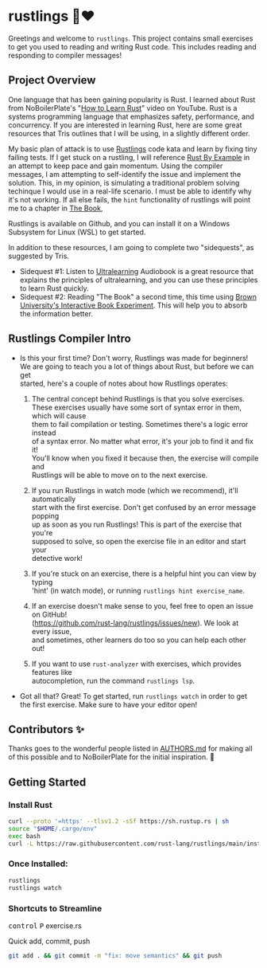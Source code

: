 # rustlings 🦀❤️

Greetings and welcome to `rustlings`. This project contains small exercises to get you used to reading and writing Rust code. This includes reading and responding to compiler messages!

## Project Overview

One language that has been gaining popularity is Rust. I learned about Rust from NoBoilerPlate's "[How to Learn Rust](https://www.youtube.com/watch?v=2hXNd6x9sZs&t=294s)" video on YouTube. Rust is a systems programming language that emphasizes safety, performance, and concurrency. If you are interested in learning Rust, here are some great resources that Tris outlines that I will be using, in a slightly different order. 

My basic plan of attack is to use [Rustlings](https://github.com/rust-lang/rustlings) code kata and learn by fixing tiny failing tests. If I get stuck on a rustling, I will reference [Rust By Example](https://doc.rust-lang.org/rust-by-example/) in an attempt to keep pace and gain momentum. Using the compiler messages, I am attempting to self-identify the issue and implement the solution. This, in my opinion, is simulating a traditional problem solving techinque I would use in a real-life scenario. I must be able to identify why it's not working. If all else fails, the `hint` functionality of rustlings will point me to a chapter in [The Book](https://doc.rust-lang.org/stable/book/),

Rustlings is available on Github, and you can install it on a Windows Subsystem for Linux (WSL) to get started.

In addition to these resources, I am going to complete two "sidequests", as suggested by Tris. 
- Sidequest #1: Listen to [Ultralearning](https://www.audible.com/pd/Ultralearning-Audiobook/0062945149?action_code=ASSGB149080119000H&share_location=pdp) Audiobook is a great resource that explains the principles of ultralearning, and you can use these principles to learn Rust quickly. 
- Sidequest #2: Reading "The Book" a second time, this time using [Brown University's Interactive Book Experiment](https://rust-book.cs.brown.edu/experiment-intro.html). This will help you to absorb the information better.

## Rustlings Compiler Intro

- Is this your first time? Don't worry, Rustlings was made for beginners! We are
  going to teach you a lot of things about Rust, but before we can get  
  started, here's a couple of notes about how Rustlings operates:  

  1. The central concept behind Rustlings is that you solve exercises. These
  exercises usually have some sort of syntax error in them, which will cause  
  them to fail compilation or testing. Sometimes there's a logic error instead  
  of a syntax error. No matter what error, it's your job to find it and fix it!  
  You'll know when you fixed it because then, the exercise will compile and  
  Rustlings will be able to move on to the next exercise.  

  2. If you run Rustlings in watch mode (which we recommend), it'll automatically  
  start with the first exercise. Don't get confused by an error message popping  
  up as soon as you run Rustlings! This is part of the exercise that you're  
  supposed to solve, so open the exercise file in an editor and start your  
  detective work!

  3. If you're stuck on an exercise, there is a helpful hint you can view by typing  
  'hint' (in watch mode), or running `rustlings hint exercise_name`.

  4. If an exercise doesn't make sense to you, feel free to open an issue on GitHub!  
  (https://github.com/rust-lang/rustlings/issues/new). We look at every issue,  
  and sometimes, other learners do too so you can help each other out!

  5. If you want to use `rust-analyzer` with exercises, which provides features like  
  autocompletion, run the command `rustlings lsp`.

- Got all that? Great! To get started, run `rustlings watch` in order to get the first
  exercise. Make sure to have your editor open!

## Contributors ✨

Thanks goes to the wonderful people listed in [AUTHORS.md](./AUTHORS.md) for making all of this possible and to NoBoilerPlate for the initial inspiration. 🎉

## Getting Started

### Install Rust

```bash
curl --proto '=https' --tlsv1.2 -sSf https://sh.rustup.rs | sh
source "$HOME/.cargo/env"
exec bash
curl -L https://raw.githubusercontent.com/rust-lang/rustlings/main/install.sh | bash
```

### Once Installed:

```bash
rustlings 
rustlings watch
```

### Shortcuts to Streamline

<kbd>control</kbd> <kbd>P</kbd> exercise.rs


Quick add, commit, push
```bash
git add . && git commit -m "fix: move semantics" && git push
```